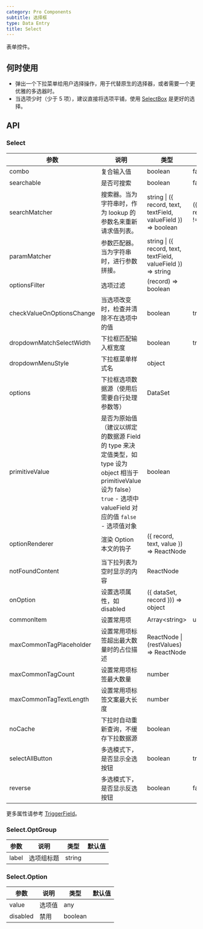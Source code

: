 ```yaml
---
category: Pro Components
subtitle: 选择框
type: Data Entry
title: Select
---
```


表单控件。

## 何时使用

- 弹出一个下拉菜单给用户选择操作，用于代替原生的选择器，或者需要一个更优雅的多选器时。
- 当选项少时（少于 5 项），建议直接将选项平铺，使用 [SelectBox](/components-pro/select-box) 是更好的选择。

## API

### Select

| 参数 | 说明 | 类型 | 默认值 |
| --- | --- | --- | --- |
| combo | 复合输入值 | boolean | false |
| searchable | 是否可搜索 | boolean | false |
| searchMatcher | 搜索器。当为字符串时，作为 lookup 的参数名来重新请求值列表。 | string \| ({ record, text, textField, valueField }) => boolean | ({ record, text, textField }) => record.get(textField).indexOf(text) !== -1 |
| paramMatcher | 参数匹配器。当为字符串时，进行参数拼接。 | string \| ({ record, text, textField, valueField }) => string | |
| optionsFilter | 选项过滤 | (record) => boolean |  |
| checkValueOnOptionsChange | 当选项改变时，检查并清除不在选项中的值 | boolean | true |
| dropdownMatchSelectWidth | 下拉框匹配输入框宽度 | boolean | true |
| dropdownMenuStyle | 下拉框菜单样式名 | object |  |
| options | 下拉框选项数据源（使用后需要自行处理参数等） | DataSet |  |
| primitiveValue | 是否为原始值（建议以绑定的数据源 Field 的 type 来决定值类型，如 type 设为 object 相当于 primitiveValue 设为 false）`true` - 选项中 valueField 对应的值 `false` - 选项值对象 | boolean |  |
| optionRenderer | 渲染 Option 本文的钩子 | ({ record, text, value }) => ReactNode |  |
| notFoundContent | 当下拉列表为空时显示的内容 | ReactNode |  |
| onOption | 设置选项属性，如 disabled | ({ dataSet, record })) => object |  |
| commonItem | 设置常用项 | Array&lt;string&gt; | undefined |
| maxCommonTagPlaceholder | 设置常用项标签超出最大数量时的占位描述 | ReactNode \| (restValues) => ReactNode |  |
| maxCommonTagCount | 设置常用项标签最大数量 | number |  |
| maxCommonTagTextLength | 设置常用项标签文案最大长度 | number |  |
| noCache    | 下拉时自动重新查询，不缓存下拉数据源                                   | boolean |   |
| selectAllButton | 多选模式下，是否显示全选按钮 | boolean | true  |
| reverse | 多选模式下，是否显示反选按钮 | boolean | false  |

更多属性请参考 [TriggerField](/components-pro/trigger-field/#TriggerField)。

### Select.OptGroup

| 参数  | 说明       | 类型   | 默认值 |
| ----- | ---------- | ------ | ------ |
| label | 选项组标题 | string |        |

### Select.Option

| 参数     | 说明   | 类型    | 默认值 |
| -------- | ------ | ------- | ------ |
| value    | 选项值 | any     |        |
| disabled | 禁用   | boolean |        |

<style>
.code-box-demo .c7n-pro-select-wrapper,
.code-box-demo .c7n-pro-btn-wrapper {
  margin-bottom: .1rem;
}
</style>
